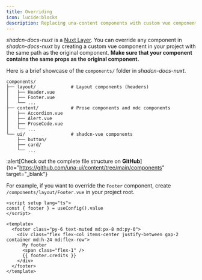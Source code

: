 ```yaml
---
title: Overriding
icon: lucide:blocks
description: Replacing una-content components with custom vue components.
---
```


_shadcn-docs-nuxt_ is a [Nuxt Layer](https://nuxt.com/docs/#getting-started/layers). You can override any component in _shadcn-docs-nuxt_ by creating a custom vue component in your project with the same path as the original component. **Make sure that your component contains the same props as the original component.**

Here is a brief showcase of the `components/` folder in _shadcn-docs-nuxt_.

```plaintext
components/
├── layout/             # Layout components (headers)
│   ├── Header.vue
│   ├── Footer.vue
│   └── ...
├── content/            # Prose components and mdc components
│   ├── Accordion.vue
│   ├── Alert.vue
│   ├── ProseCode.vue
│   └── ...
└── ui/                 # shadcn-vue components
    ├── button/
    ├── card/
    └── ...
```

:alert[Check out the complete file structure on **GitHub**]{to="https://github.com/una-ui/content/tree/main/components" target="_blank"}

For example, if you want to override the `Footer` component, create `/components/layout/Footer.vue` in your project root.

```vue [/components/layout/Footer.vue]
<script setup lang="ts">
const { footer } = useConfig().value
</script>

<template>
  <footer class="py-6 text-muted md:px-8 md:py-0">
    <div class="flex flex-col items-center justify-between gap-2 container md:h-24 md:flex-row">
      My footer
      <span class="flex-1" />
      {{ footer.credits }}
    </div>
  </footer>
</template>
```
